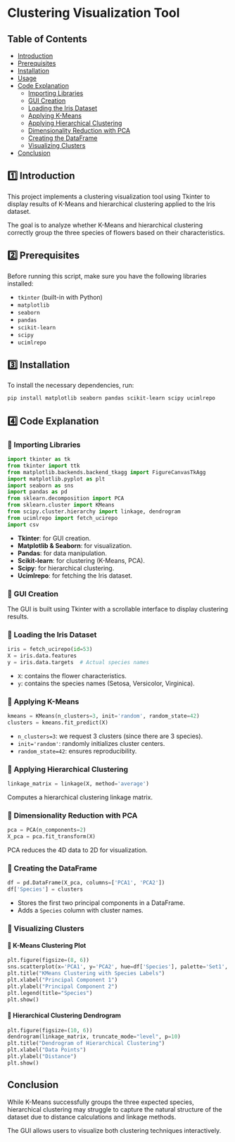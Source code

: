 # Clustering Visualization Tool

## Table of Contents
- [Introduction](#introduction)
- [Prerequisites](#prerequisites)
- [Installation](#installation)
- [Usage](#usage)
- [Code Explanation](#code-explanation)
  - [Importing Libraries](#importing-libraries)
  - [GUI Creation](#gui-creation)
  - [Loading the Iris Dataset](#loading-the-iris-dataset)
  - [Applying K-Means](#applying-k-means)
  - [Applying Hierarchical Clustering](#applying-hierarchical-clustering)
  - [Dimensionality Reduction with PCA](#dimensionality-reduction-with-pca)
  - [Creating the DataFrame](#creating-the-dataframe)
  - [Visualizing Clusters](#visualizing-clusters)
- [Conclusion](#conclusion)

## 1️⃣ Introduction
This project implements a clustering visualization tool using Tkinter to display results of K-Means and hierarchical clustering applied to the Iris dataset.

The goal is to analyze whether K-Means and hierarchical clustering correctly group the three species of flowers based on their characteristics.

## 2️⃣ Prerequisites
Before running this script, make sure you have the following libraries installed:

- `tkinter` (built-in with Python)
- `matplotlib`
- `seaborn`
- `pandas`
- `scikit-learn`
- `scipy`
- `ucimlrepo`

## 3️⃣ Installation
To install the necessary dependencies, run:

```sh
pip install matplotlib seaborn pandas scikit-learn scipy ucimlrepo
```

## 4️⃣ Code Explanation

### 🔹 Importing Libraries
```python
import tkinter as tk
from tkinter import ttk
from matplotlib.backends.backend_tkagg import FigureCanvasTkAgg
import matplotlib.pyplot as plt
import seaborn as sns
import pandas as pd
from sklearn.decomposition import PCA
from sklearn.cluster import KMeans
from scipy.cluster.hierarchy import linkage, dendrogram
from ucimlrepo import fetch_ucirepo
import csv
```

- **Tkinter**: for GUI creation.
- **Matplotlib & Seaborn**: for visualization.
- **Pandas**: for data manipulation.
- **Scikit-learn**: for clustering (K-Means, PCA).
- **Scipy**: for hierarchical clustering.
- **Ucimlrepo**: for fetching the Iris dataset.

### 🔹 GUI Creation
The GUI is built using Tkinter with a scrollable interface to display clustering results.

### 🔹 Loading the Iris Dataset
```python
iris = fetch_ucirepo(id=53)
X = iris.data.features
y = iris.data.targets  # Actual species names
```
- `X`: contains the flower characteristics.
- `y`: contains the species names (Setosa, Versicolor, Virginica).

### 🔹 Applying K-Means
```python
kmeans = KMeans(n_clusters=3, init='random', random_state=42)
clusters = kmeans.fit_predict(X)
```
- `n_clusters=3`: we request 3 clusters (since there are 3 species).
- `init='random'`: randomly initializes cluster centers.
- `random_state=42`: ensures reproducibility.

### 🔹 Applying Hierarchical Clustering
```python
linkage_matrix = linkage(X, method='average')
```
Computes a hierarchical clustering linkage matrix.

### 🔹 Dimensionality Reduction with PCA
```python
pca = PCA(n_components=2)
X_pca = pca.fit_transform(X)
```
PCA reduces the 4D data to 2D for visualization.

### 🔹 Creating the DataFrame
```python
df = pd.DataFrame(X_pca, columns=['PCA1', 'PCA2'])
df['Species'] = clusters
```
- Stores the first two principal components in a DataFrame.
- Adds a `Species` column with cluster names.

### 🔹 Visualizing Clusters

#### 🔹 K-Means Clustering Plot
```python
plt.figure(figsize=(8, 6))
sns.scatterplot(x='PCA1', y='PCA2', hue=df['Species'], palette='Set1', data=df, s=100, edgecolor='k')
plt.title("KMeans Clustering with Species Labels")
plt.xlabel("Principal Component 1")
plt.ylabel("Principal Component 2")
plt.legend(title="Species")
plt.show()
```

#### 🔹 Hierarchical Clustering Dendrogram
```python
plt.figure(figsize=(10, 6))
dendrogram(linkage_matrix, truncate_mode="level", p=10)
plt.title("Dendrogram of Hierarchical Clustering")
plt.xlabel("Data Points")
plt.ylabel("Distance")
plt.show()
```

## Conclusion
While K-Means successfully groups the three expected species, hierarchical clustering may struggle to capture the natural structure of the dataset due to distance calculations and linkage methods.

The GUI allows users to visualize both clustering techniques interactively.
